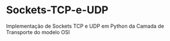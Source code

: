 # Sockets-TCP-e-UDP
Implementação de Sockets TCP e UDP em Python da Camada de Transporte do modelo OSI

